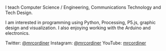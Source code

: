 I teach Computer Science / Engineering, Communications Technology and Tech Design.

I am interested in programming using Python, Processing, P5.js, graphic design and visualization. I also enjoying working with the Arduino and electronics. 

Twitter: [@mrcordiner](https://twitter.com/mrcordiner "@mrcordiner")
Instagram:  [@mrcordiner](https://www.instagram.com/mrcordiner "@mrcordiner")
YouTube: [mrcordiner](https://youtube.com/mrcordiner "Mr. Cordiner's YouTube Channel")

<!---
mrcordiner/mrcordiner is a ✨ special ✨ repository because its `README.md` (this file) appears on your GitHub profile.
You can click the Preview link to take a look at your changes.
--->
